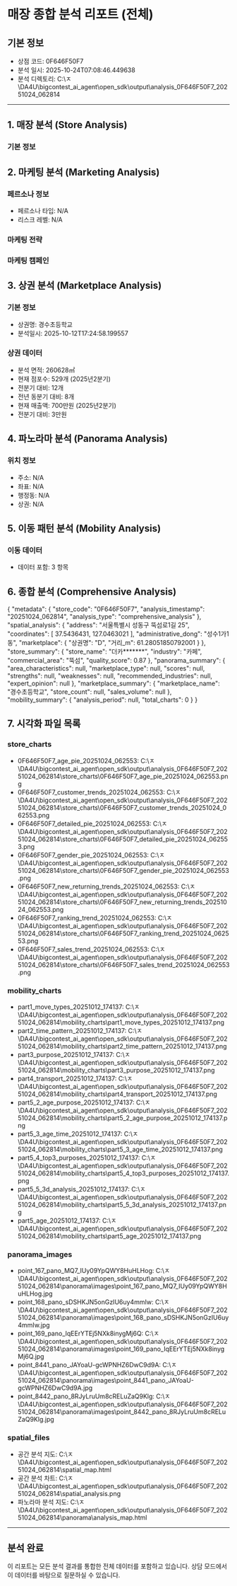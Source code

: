 # 매장 종합 분석 리포트 (전체)

## 기본 정보
- 상점 코드: 0F646F50F7
- 분석 일시: 2025-10-24T07:08:46.449638
- 분석 디렉토리: C:\ㅈ\DA4U\bigcontest_ai_agent\open_sdk\output\analysis_0F646F50F7_20251024_062814

---

## 1. 매장 분석 (Store Analysis)

### 기본 정보
## 2. 마케팅 분석 (Marketing Analysis)

### 페르소나 정보
- 페르소나 타입: N/A
- 리스크 레벨: N/A

### 마케팅 전략

### 마케팅 캠페인
## 3. 상권 분석 (Marketplace Analysis)

### 기본 정보
- 상권명: 경수초등학교
- 분석일시: 2025-10-12T17:24:58.199557

### 상권 데이터
- 분석 면적: 260628㎡
- 현재 점포수: 529개 (2025년2분기)
- 전분기 대비: 12개
- 전년 동분기 대비: 8개
- 현재 매출액: 700만원 (2025년2분기)
- 전분기 대비: 3만원

## 4. 파노라마 분석 (Panorama Analysis)

### 위치 정보
- 주소: N/A
- 좌표: N/A
- 행정동: N/A
- 상권: N/A

## 5. 이동 패턴 분석 (Mobility Analysis)

### 이동 데이터
- 데이터 포함: 3 항목

## 6. 종합 분석 (Comprehensive Analysis)

{
  "metadata": {
    "store_code": "0F646F50F7",
    "analysis_timestamp": "20251024_062814",
    "analysis_type": "comprehensive_analysis"
  },
  "spatial_analysis": {
    "address": "서울특별시 성동구 뚝섬로1길 25",
    "coordinates": [
      37.5436431,
      127.0463021
    ],
    "administrative_dong": "성수1가1동",
    "marketplace": {
      "상권명": "D",
      "거리_m": 61.28051850792001
    }
  },
  "store_summary": {
    "store_name": "더카*******",
    "industry": "카페",
    "commercial_area": "뚝섬",
    "quality_score": 0.87
  },
  "panorama_summary": {
    "area_characteristics": null,
    "marketplace_type": null,
    "scores": null,
    "strengths": null,
    "weaknesses": null,
    "recommended_industries": null,
    "expert_opinion": null
  },
  "marketplace_summary": {
    "marketplace_name": "경수초등학교",
    "store_count": null,
    "sales_volume": null
  },
  "mobility_summary": {
    "analysis_period": null,
    "total_charts": 0
  }
}

## 7. 시각화 파일 목록

### store_charts
- 0F646F50F7_age_pie_20251024_062553: C:\ㅈ\DA4U\bigcontest_ai_agent\open_sdk\output\analysis_0F646F50F7_20251024_062814\store_charts\0F646F50F7_age_pie_20251024_062553.png
- 0F646F50F7_customer_trends_20251024_062553: C:\ㅈ\DA4U\bigcontest_ai_agent\open_sdk\output\analysis_0F646F50F7_20251024_062814\store_charts\0F646F50F7_customer_trends_20251024_062553.png
- 0F646F50F7_detailed_pie_20251024_062553: C:\ㅈ\DA4U\bigcontest_ai_agent\open_sdk\output\analysis_0F646F50F7_20251024_062814\store_charts\0F646F50F7_detailed_pie_20251024_062553.png
- 0F646F50F7_gender_pie_20251024_062553: C:\ㅈ\DA4U\bigcontest_ai_agent\open_sdk\output\analysis_0F646F50F7_20251024_062814\store_charts\0F646F50F7_gender_pie_20251024_062553.png
- 0F646F50F7_new_returning_trends_20251024_062553: C:\ㅈ\DA4U\bigcontest_ai_agent\open_sdk\output\analysis_0F646F50F7_20251024_062814\store_charts\0F646F50F7_new_returning_trends_20251024_062553.png
- 0F646F50F7_ranking_trend_20251024_062553: C:\ㅈ\DA4U\bigcontest_ai_agent\open_sdk\output\analysis_0F646F50F7_20251024_062814\store_charts\0F646F50F7_ranking_trend_20251024_062553.png
- 0F646F50F7_sales_trend_20251024_062553: C:\ㅈ\DA4U\bigcontest_ai_agent\open_sdk\output\analysis_0F646F50F7_20251024_062814\store_charts\0F646F50F7_sales_trend_20251024_062553.png
### mobility_charts
- part1_move_types_20251012_174137: C:\ㅈ\DA4U\bigcontest_ai_agent\open_sdk\output\analysis_0F646F50F7_20251024_062814\mobility_charts\part1_move_types_20251012_174137.png
- part2_time_pattern_20251012_174137: C:\ㅈ\DA4U\bigcontest_ai_agent\open_sdk\output\analysis_0F646F50F7_20251024_062814\mobility_charts\part2_time_pattern_20251012_174137.png
- part3_purpose_20251012_174137: C:\ㅈ\DA4U\bigcontest_ai_agent\open_sdk\output\analysis_0F646F50F7_20251024_062814\mobility_charts\part3_purpose_20251012_174137.png
- part4_transport_20251012_174137: C:\ㅈ\DA4U\bigcontest_ai_agent\open_sdk\output\analysis_0F646F50F7_20251024_062814\mobility_charts\part4_transport_20251012_174137.png
- part5_2_age_purpose_20251012_174137: C:\ㅈ\DA4U\bigcontest_ai_agent\open_sdk\output\analysis_0F646F50F7_20251024_062814\mobility_charts\part5_2_age_purpose_20251012_174137.png
- part5_3_age_time_20251012_174137: C:\ㅈ\DA4U\bigcontest_ai_agent\open_sdk\output\analysis_0F646F50F7_20251024_062814\mobility_charts\part5_3_age_time_20251012_174137.png
- part5_4_top3_purposes_20251012_174137: C:\ㅈ\DA4U\bigcontest_ai_agent\open_sdk\output\analysis_0F646F50F7_20251024_062814\mobility_charts\part5_4_top3_purposes_20251012_174137.png
- part5_5_3d_analysis_20251012_174137: C:\ㅈ\DA4U\bigcontest_ai_agent\open_sdk\output\analysis_0F646F50F7_20251024_062814\mobility_charts\part5_5_3d_analysis_20251012_174137.png
- part5_age_20251012_174137: C:\ㅈ\DA4U\bigcontest_ai_agent\open_sdk\output\analysis_0F646F50F7_20251024_062814\mobility_charts\part5_age_20251012_174137.png
### panorama_images
- point_167_pano_MQ7_IUy09YpQWY8HuHLHog: C:\ㅈ\DA4U\bigcontest_ai_agent\open_sdk\output\analysis_0F646F50F7_20251024_062814\panorama\images\point_167_pano_MQ7_IUy09YpQWY8HuHLHog.jpg
- point_168_pano_sDSHKJN5onGzIU6uy4mmIw: C:\ㅈ\DA4U\bigcontest_ai_agent\open_sdk\output\analysis_0F646F50F7_20251024_062814\panorama\images\point_168_pano_sDSHKJN5onGzIU6uy4mmIw.jpg
- point_169_pano_IqEErYTEj5NXk8inygMj6Q: C:\ㅈ\DA4U\bigcontest_ai_agent\open_sdk\output\analysis_0F646F50F7_20251024_062814\panorama\images\point_169_pano_IqEErYTEj5NXk8inygMj6Q.jpg
- point_8441_pano_JAYoaU-gcWPNHZ6DwC9d9A: C:\ㅈ\DA4U\bigcontest_ai_agent\open_sdk\output\analysis_0F646F50F7_20251024_062814\panorama\images\point_8441_pano_JAYoaU-gcWPNHZ6DwC9d9A.jpg
- point_8442_pano_8RJyLruUm8cRELuZaQ9Klg: C:\ㅈ\DA4U\bigcontest_ai_agent\open_sdk\output\analysis_0F646F50F7_20251024_062814\panorama\images\point_8442_pano_8RJyLruUm8cRELuZaQ9Klg.jpg
### spatial_files
- 공간 분석 지도: C:\ㅈ\DA4U\bigcontest_ai_agent\open_sdk\output\analysis_0F646F50F7_20251024_062814\spatial_map.html
- 공간 분석 차트: C:\ㅈ\DA4U\bigcontest_ai_agent\open_sdk\output\analysis_0F646F50F7_20251024_062814\spatial_analysis.png
- 파노라마 분석 지도: C:\ㅈ\DA4U\bigcontest_ai_agent\open_sdk\output\analysis_0F646F50F7_20251024_062814\panorama\analysis_map.html

---

## 분석 완료
이 리포트는 모든 분석 결과를 통합한 전체 데이터를 포함하고 있습니다.
상담 모드에서 이 데이터를 바탕으로 질문하실 수 있습니다.
